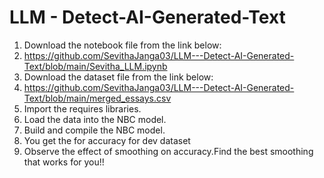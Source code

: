# LLM - Detect-AI-Generated-Text
1. Download the notebook file from the link below:
2. https://github.com/SevithaJanga03/LLM---Detect-AI-Generated-Text/blob/main/Sevitha_LLM.ipynb 
3. Download the dataset file from the link below:
4. https://github.com/SevithaJanga03/LLM---Detect-AI-Generated-Text/blob/main/merged_essays.csv 
3. Import the requires libraries.
4. Load the data into the NBC model.
5. Build and compile the NBC model.
6. You get the for accuracy for dev dataset 
7. Observe the effect of smoothing on accuracy.Find the best smoothing that works for you!!
